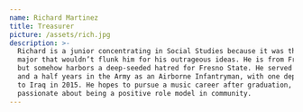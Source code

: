 ```yaml
---
name: Richard Martinez
title: Treasurer
picture: /assets/rich.jpg
description: >-
  Richard is a junior concentrating in Social Studies because it was the only
  major that wouldn’t flunk him for his outrageous ideas. He is from Fresno, CA
  but somehow harbors a deep-seeded hatred for Fresno State. He served for three
  and a half years in the Army as an Airborne Infantryman, with one deployment
  to Iraq in 2015. He hopes to pursue a music career after graduation, and is
  passionate about being a positive role model in community.
---
```


